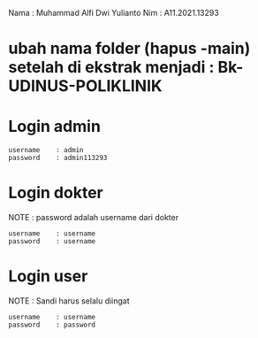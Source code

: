 Nama : Muhammad Alfi Dwi Yulianto
Nim : A11.2021.13293

# ubah nama folder (hapus -main) setelah di ekstrak menjadi : Bk-UDINUS-POLIKLINIK


# Login admin
```
username    : admin
password    : admin113293
```

# Login dokter
NOTE : password adalah username dari dokter
```
username    : username
password    : username
```

# Login user
NOTE : Sandi harus selalu diingat
```
username    : username
password    : password
```
